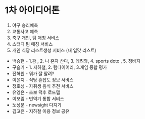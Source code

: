 # 1차 아이디어톤

1. 야구 승리예측
2. 교통사고 예측
3. 축구 개인, 팀 매칭 서비스
4. 스터디 팀 매칭 서비스
5. 개인 식당 리스트생성 서비스 (내 입맛 리스트)







- 백승현 - 1.괌 , 2. 나 혼자 산다, 3. 데려와, 4. sports doto , 5. 청바지
- 구슬기 - 1. 지하철, 2. 럼다이어리, 3.게임 종합 평가
- 전혁원 - 뭐가 잘 팔려?
- 이윤지 - 식당 혼잡도 정보 서비스
- 정호성 - 자취생 음식 추천 서비스
- 유영은 - 초보 덕후 로드맵
- 이보림 - 번역기 통합 서비스
- 노성문 - newsight  다지기
- 김고은 - 지하철 이용 정보 공유